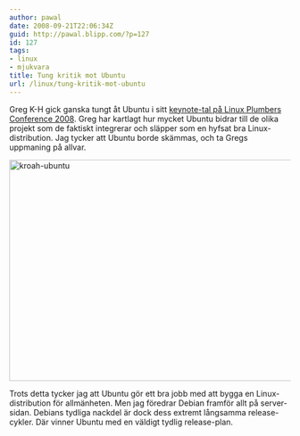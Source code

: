 ```yaml
---
author: pawal
date: 2008-09-21T22:06:34Z
guid: http://pawal.blipp.com/?p=127
id: 127
tags:
- linux
- mjukvara
title: Tung kritik mot Ubuntu
url: /linux/tung-kritik-mot-ubuntu
---
```


Greg K-H gick ganska tungt åt Ubuntu i sitt <a
href="http://www.kroah.com/log/linux/lpc_2008_keynote.html">keynote-tal
på Linux Plumbers Conference 2008</a>. Greg har kartlagt hur mycket
Ubuntu bidrar till de olika projekt som de faktiskt integrerar och
släpper som en hyfsat bra Linux-distribution. Jag tycker att Ubuntu
borde skämmas, och ta Gregs uppmaning på allvar.

<img src="https://c1.staticflickr.com/3/2920/34201861005_7a042c745a_o.jpg" width="529" height="397" alt="kroah-ubuntu">

Trots detta tycker jag att Ubuntu gör ett bra jobb med att bygga en
Linux-distribution för allmänheten. Men jag föredrar Debian framför
allt på server-sidan. Debians tydliga nackdel är dock dess extremt
långsamma release-cykler. Där vinner Ubuntu med en väldigt tydlig
release-plan.